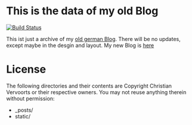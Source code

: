 # This is the data of my old Blog

[![Build Status](https://travis-ci.org/sangyye/archiveblog?branch=master)](https://travis-ci.org/sangyye/archiveblog)

This ist just a archive of my [old german Blog](http://blog.sangyye.de). 
There will be no updates, except maybe in the desgin and layout. My new 
Blog is [here](http://sangyye.de)

# License

The following directories and their contents are Copyright Christian 
Vervoorts or their respective owners. You may not reuse anything 
therein without permission:

 - _posts/
 - static/
